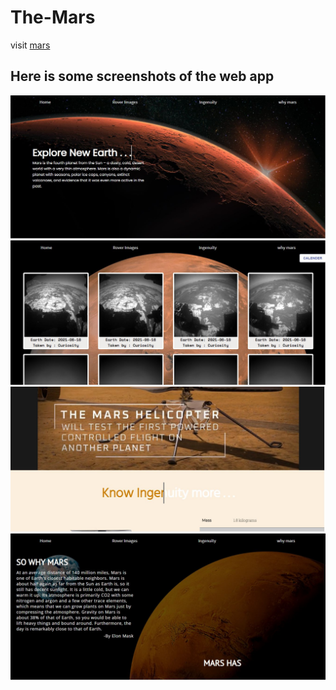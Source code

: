 # The-Mars

visit [mars](https://mars-10bd6.web.app/)

## Here is some screenshots of the web app
![img1](Screenshots/pic0.jpg)
![img2](Screenshots/pic3.jpg)
![img3](Screenshots/pic1.jpg)
![img4](Screenshots/pic2.jpg)
